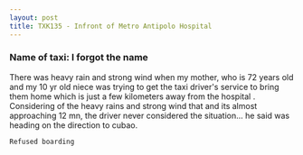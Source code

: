 ```yaml
---
layout: post
title: TXK135 - Infront of Metro Antipolo Hospital
---
```


### Name of taxi: I forgot the name

There was heavy rain and strong wind when my mother, who is 72 years old and my 10 yr old niece was trying to get the taxi driver's service to bring them home which is just a few kilometers away from the hospital . Considering of the heavy rains and strong wind that  and its almost approaching 12 mn, the driver never considered the situation... he said was heading on the direction to cubao. 

```Refused boarding```
